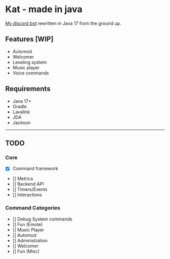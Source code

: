 # Kat - made in java
[My discord bot](https://github.com/Reignbit/discord-kat) rewritten in Java 17 from the ground up.

## Features [WIP]
 - Automod
 - Welcomer
 - Leveling system
 - Music player
 - Voice commands

## Requirements
 - Java 17+
 - Gradle
 - Lavalink
 - JDA
 - Jackson


<hr>

## TODO

### Core
 - [x] Command framework
 - [] Metrics
 - [] Backend API
 - [] Timers/Events
 - [] Interactions

### Command Categories
 - [] Debug System commands
 - [] Fun (Emote)
 - [] Music Player
 - [] Automod
 - [] Administration
 - [] Welcomer
 - [] Fun (Misc)